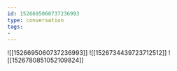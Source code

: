 ```yaml
---
id: 1526695060737236993
type: conversation
tags:
- 
---
```

![[1526695060737236993]]
![[1526734439723712512]]
![[1526780851052109824]]

